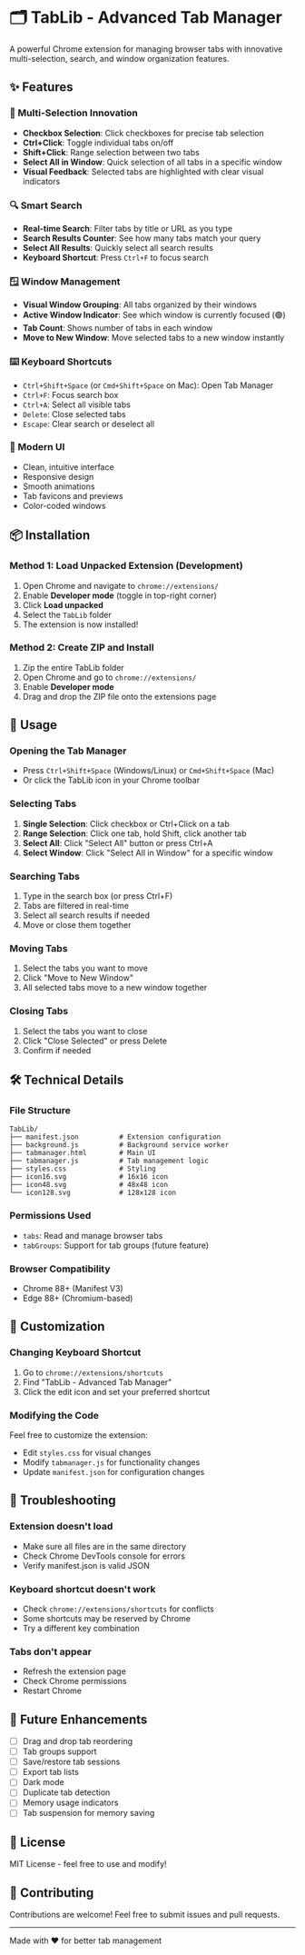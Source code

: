 # 🗂️ TabLib - Advanced Tab Manager

A powerful Chrome extension for managing browser tabs with innovative multi-selection, search, and window organization features.

## ✨ Features

### 🎯 Multi-Selection Innovation
- **Checkbox Selection**: Click checkboxes for precise tab selection
- **Ctrl+Click**: Toggle individual tabs on/off
- **Shift+Click**: Range selection between two tabs
- **Select All in Window**: Quick selection of all tabs in a specific window
- **Visual Feedback**: Selected tabs are highlighted with clear visual indicators

### 🔍 Smart Search
- **Real-time Search**: Filter tabs by title or URL as you type
- **Search Results Counter**: See how many tabs match your query
- **Select All Results**: Quickly select all search results
- **Keyboard Shortcut**: Press `Ctrl+F` to focus search

### 🪟 Window Management
- **Visual Window Grouping**: All tabs organized by their windows
- **Active Window Indicator**: See which window is currently focused (🟢)
- **Tab Count**: Shows number of tabs in each window
- **Move to New Window**: Move selected tabs to a new window instantly

### ⌨️ Keyboard Shortcuts
- `Ctrl+Shift+Space` (or `Cmd+Shift+Space` on Mac): Open Tab Manager
- `Ctrl+F`: Focus search box
- `Ctrl+A`: Select all visible tabs
- `Delete`: Close selected tabs
- `Escape`: Clear search or deselect all

### 🎨 Modern UI
- Clean, intuitive interface
- Responsive design
- Smooth animations
- Tab favicons and previews
- Color-coded windows

## 📦 Installation

### Method 1: Load Unpacked Extension (Development)

1. Open Chrome and navigate to `chrome://extensions/`
2. Enable **Developer mode** (toggle in top-right corner)
3. Click **Load unpacked**
4. Select the `TabLib` folder
5. The extension is now installed!

### Method 2: Create ZIP and Install

1. Zip the entire TabLib folder
2. Open Chrome and go to `chrome://extensions/`
3. Enable **Developer mode**
4. Drag and drop the ZIP file onto the extensions page

## 🚀 Usage

### Opening the Tab Manager
- Press `Ctrl+Shift+Space` (Windows/Linux) or `Cmd+Shift+Space` (Mac)
- Or click the TabLib icon in your Chrome toolbar

### Selecting Tabs
1. **Single Selection**: Click checkbox or Ctrl+Click on a tab
2. **Range Selection**: Click one tab, hold Shift, click another tab
3. **Select All**: Click "Select All" button or press Ctrl+A
4. **Select Window**: Click "Select All in Window" for a specific window

### Searching Tabs
1. Type in the search box (or press Ctrl+F)
2. Tabs are filtered in real-time
3. Select all search results if needed
4. Move or close them together

### Moving Tabs
1. Select the tabs you want to move
2. Click "Move to New Window"
3. All selected tabs move to a new window together

### Closing Tabs
1. Select the tabs you want to close
2. Click "Close Selected" or press Delete
3. Confirm if needed

## 🛠️ Technical Details

### File Structure
```
TabLib/
├── manifest.json          # Extension configuration
├── background.js          # Background service worker
├── tabmanager.html        # Main UI
├── tabmanager.js          # Tab management logic
├── styles.css             # Styling
├── icon16.svg             # 16x16 icon
├── icon48.svg             # 48x48 icon
└── icon128.svg            # 128x128 icon
```

### Permissions Used
- `tabs`: Read and manage browser tabs
- `tabGroups`: Support for tab groups (future feature)

### Browser Compatibility
- Chrome 88+ (Manifest V3)
- Edge 88+ (Chromium-based)

## 🔧 Customization

### Changing Keyboard Shortcut
1. Go to `chrome://extensions/shortcuts`
2. Find "TabLib - Advanced Tab Manager"
3. Click the edit icon and set your preferred shortcut

### Modifying the Code
Feel free to customize the extension:
- Edit `styles.css` for visual changes
- Modify `tabmanager.js` for functionality changes
- Update `manifest.json` for configuration changes

## 🐛 Troubleshooting

### Extension doesn't load
- Make sure all files are in the same directory
- Check Chrome DevTools console for errors
- Verify manifest.json is valid JSON

### Keyboard shortcut doesn't work
- Check `chrome://extensions/shortcuts` for conflicts
- Some shortcuts may be reserved by Chrome
- Try a different key combination

### Tabs don't appear
- Refresh the extension page
- Check Chrome permissions
- Restart Chrome

## 📝 Future Enhancements

- [ ] Drag and drop tab reordering
- [ ] Tab groups support
- [ ] Save/restore tab sessions
- [ ] Export tab lists
- [ ] Dark mode
- [ ] Duplicate tab detection
- [ ] Memory usage indicators
- [ ] Tab suspension for memory saving

## 📄 License

MIT License - feel free to use and modify!

## 🤝 Contributing

Contributions are welcome! Feel free to submit issues and pull requests.

---

Made with ❤️ for better tab management
